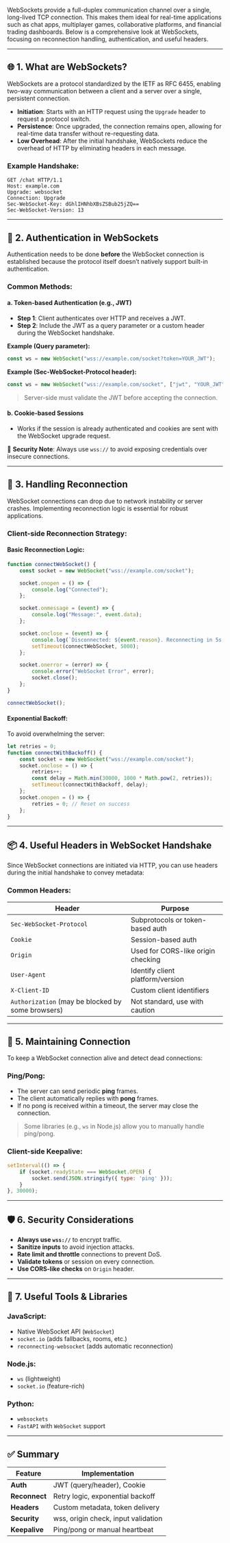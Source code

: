 WebSockets provide a full-duplex communication channel over a single, long-lived TCP connection. This makes them ideal for real-time applications such as chat apps, multiplayer games, collaborative platforms, and financial trading dashboards. Below is a comprehensive look at WebSockets, focusing on reconnection handling, authentication, and useful headers.

---

## 🌐 1. What are WebSockets?

WebSockets are a protocol standardized by the IETF as RFC 6455, enabling two-way communication between a client and a server over a single, persistent connection.

* **Initiation**: Starts with an HTTP request using the `Upgrade` header to request a protocol switch.
* **Persistence**: Once upgraded, the connection remains open, allowing for real-time data transfer without re-requesting data.
* **Low Overhead**: After the initial handshake, WebSockets reduce the overhead of HTTP by eliminating headers in each message.

### Example Handshake:

```
GET /chat HTTP/1.1
Host: example.com
Upgrade: websocket
Connection: Upgrade
Sec-WebSocket-Key: dGhlIHNhbXBsZSBub25jZQ==
Sec-WebSocket-Version: 13
```

---

## 🔐 2. Authentication in WebSockets

Authentication needs to be done **before** the WebSocket connection is established because the protocol itself doesn’t natively support built-in authentication.

### Common Methods:

#### a. **Token-based Authentication (e.g., JWT)**

* **Step 1**: Client authenticates over HTTP and receives a JWT.
* **Step 2**: Include the JWT as a query parameter or a custom header during the WebSocket handshake.

**Example (Query parameter):**

```javascript
const ws = new WebSocket("wss://example.com/socket?token=YOUR_JWT");
```

**Example (Sec-WebSocket-Protocol header):**

```javascript
const ws = new WebSocket("wss://example.com/socket", ["jwt", "YOUR_JWT"]);
```

> Server-side must validate the JWT before accepting the connection.

#### b. **Cookie-based Sessions**

* Works if the session is already authenticated and cookies are sent with the WebSocket upgrade request.

🛑 **Security Note**: Always use `wss://` to avoid exposing credentials over insecure connections.

---

## 🔁 3. Handling Reconnection

WebSocket connections can drop due to network instability or server crashes. Implementing reconnection logic is essential for robust applications.

### Client-side Reconnection Strategy:

#### Basic Reconnection Logic:

```javascript
function connectWebSocket() {
    const socket = new WebSocket("wss://example.com/socket");

    socket.onopen = () => {
        console.log("Connected");
    };

    socket.onmessage = (event) => {
        console.log("Message:", event.data);
    };

    socket.onclose = (event) => {
        console.log(`Disconnected: ${event.reason}. Reconnecting in 5s...`);
        setTimeout(connectWebSocket, 5000);
    };

    socket.onerror = (error) => {
        console.error("WebSocket Error", error);
        socket.close();
    };
}

connectWebSocket();
```

#### Exponential Backoff:

To avoid overwhelming the server:

```javascript
let retries = 0;
function connectWithBackoff() {
    const socket = new WebSocket("wss://example.com/socket");
    socket.onclose = () => {
        retries++;
        const delay = Math.min(30000, 1000 * Math.pow(2, retries));
        setTimeout(connectWithBackoff, delay);
    };
    socket.onopen = () => {
        retries = 0; // Reset on success
    };
}
```

---

## 📦 4. Useful Headers in WebSocket Handshake

Since WebSocket connections are initiated via HTTP, you can use headers during the initial handshake to convey metadata:

### Common Headers:

| Header                                            | Purpose                            |
| ------------------------------------------------- | ---------------------------------- |
| `Sec-WebSocket-Protocol`                          | Subprotocols or token-based auth   |
| `Cookie`                                          | Session-based auth                 |
| `Origin`                                          | Used for CORS-like origin checking |
| `User-Agent`                                      | Identify client platform/version   |
| `X-Client-ID`                                     | Custom client identifiers          |
| `Authorization` (may be blocked by some browsers) | Not standard, use with caution     |

---

## 🔄 5. Maintaining Connection

To keep a WebSocket connection alive and detect dead connections:

### Ping/Pong:

* The server can send periodic **ping** frames.
* The client automatically replies with **pong** frames.
* If no pong is received within a timeout, the server may close the connection.

> Some libraries (e.g., `ws` in Node.js) allow you to manually handle ping/pong.

### Client-side Keepalive:

```javascript
setInterval(() => {
    if (socket.readyState === WebSocket.OPEN) {
        socket.send(JSON.stringify({ type: 'ping' }));
    }
}, 30000);
```

---

## 🛡 6. Security Considerations

* **Always use `wss://`** to encrypt traffic.
* **Sanitize inputs** to avoid injection attacks.
* **Rate limit and throttle** connections to prevent DoS.
* **Validate tokens** or session on every connection.
* **Use CORS-like checks** on `Origin` header.

---

## 🧰 7. Useful Tools & Libraries

### JavaScript:

* Native WebSocket API (`WebSocket`)
* `socket.io` (adds fallbacks, rooms, etc.)
* `reconnecting-websocket` (adds automatic reconnection)

### Node.js:

* `ws` (lightweight)
* `socket.io` (feature-rich)

### Python:

* `websockets`
* `FastAPI` with `WebSocket` support

---

## ✅ Summary

| Feature       | Implementation                      |
| ------------- | ----------------------------------- |
| **Auth**      | JWT (query/header), Cookie          |
| **Reconnect** | Retry logic, exponential backoff    |
| **Headers**   | Custom metadata, token delivery     |
| **Security**  | wss, origin check, input validation |
| **Keepalive** | Ping/pong or manual heartbeat       |


